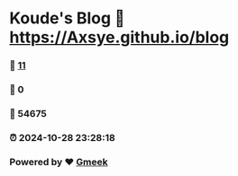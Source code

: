 # Koude's Blog :link: https://Axsye.github.io/blog 
### :page_facing_up: [11](https://Axsye.github.io/blog/tag.html) 
### :speech_balloon: 0 
### :hibiscus: 54675 
### :alarm_clock: 2024-10-28 23:28:18 
### Powered by :heart: [Gmeek](https://github.com/Meekdai/Gmeek)

